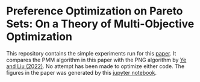 # Preference Optimization on Pareto Sets: On a Theory of Multi-Objective Optimization

This repository contains the simple experiments run for this 
[paper](https://arxiv.org/abs/2308.02145). It compares the PMM algorithm in this
paper with the PNG algorithm by 
[Ye and Liu (2022)](https://arxiv.org/abs/2110.08713v2). No attempt has been 
made to optimize either code. The figures in the paper was generated by this 
[jupyter notebook](./visualization.ipynb).